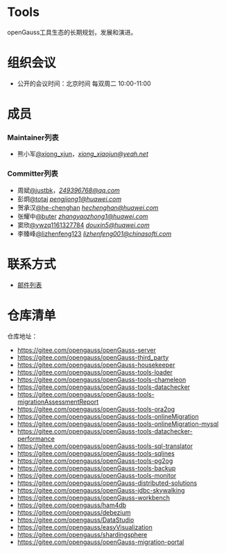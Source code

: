 
# Tools

openGauss工具生态的长期规划，发展和演进。


# 组织会议

- 公开的会议时间：北京时间 每双周二 10:00-11:00


# 成员


### Maintainer列表

- 熊小军[@xiong_xjun](https://gitee.com/xiong_xjun)，*xiong_xiaojun@yeah.net*


### Committer列表

- 周斌[@justbk](https://gitee.com/justbk)，*249396768@qq.com*
- 彭炯[@totaj](https://gitee.com/totaj) *pengjiong1@huawei.com*
- 贺承汉[@he-chenghan](https://gitee.com/he-chenghan) *hechenghan@huawei.com*
- 张耀中[@buter](https://gitee.com/buter) *zhangyaozhong1@huawei.com*
- 窦欣[@ywzq1161327784](https://gitee.com/ywzq1161327784) *douxin5@huawei.com*
- 李臻峰[@lizhenfeng123](https://gitee.com/lizhenfeng123) *lizhenfeng001@chinasofti.com*

# 联系方式

- [邮件列表](https://mailweb.opengauss.org/postorius/lists/tools.opengauss.org/)

# 仓库清单

仓库地址：
- https://gitee.com/opengauss/openGauss-server
- https://gitee.com/opengauss/openGauss-third_party
- https://gitee.com/opengauss/openGauss-housekeeper
- https://gitee.com/opengauss/openGauss-tools-loader
- https://gitee.com/opengauss/openGauss-tools-chameleon
- https://gitee.com/opengauss/openGauss-tools-datachecker
- https://gitee.com/opengauss/openGauss-tools-migrationAssessmentReport
- https://gitee.com/opengauss/openGauss-tools-ora2og
- https://gitee.com/opengauss/openGauss-tools-onlineMigration
- https://gitee.com/opengauss/openGauss-tools-onlineMigration-mysql
- https://gitee.com/opengauss/openGauss-tools-datachecker-performance
- https://gitee.com/opengauss/openGauss-tools-sql-translator
- https://gitee.com/opengauss/openGauss-tools-sqlines
- https://gitee.com/opengauss/openGauss-tools-pg2og
- https://gitee.com/opengauss/openGauss-tools-backup
- https://gitee.com/opengauss/openGauss-tools-monitor
- https://gitee.com/opengauss/openGauss-distributed-solutions
- https://gitee.com/opengauss/openGauss-jdbc-skywalking
- https://gitee.com/opengauss/openGauss-workbench
- https://gitee.com/opengauss/ham4db
- https://gitee.com/opengauss/debezium
- https://gitee.com/opengauss/DataStudio
- https://gitee.com/opengauss/easyVisualization
- https://gitee.com/opengauss/shardingsphere
- https://gitee.com/opengauss/openGauss-migration-portal
